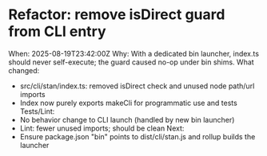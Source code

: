 # Refactor: remove isDirect guard from CLI entry

When: 2025-08-19T23:42:00Z
Why: With a dedicated bin launcher, index.ts should never self-execute; the guard caused no-op under bin shims.
What changed:

- src/cli/stan/index.ts: removed isDirect check and unused node path/url imports
- Index now purely exports makeCli for programmatic use and tests
  Tests/Lint:
- No behavior change to CLI launch (handled by new bin launcher)
- Lint: fewer unused imports; should be clean
  Next:
- Ensure package.json "bin" points to dist/cli/stan.js and rollup builds the launcher
